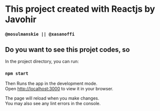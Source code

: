 # This project created with Reactjs by Javohir

### `@mosulmanskie || @xasanoffi`
## Do you want to see this projet codes, so

In the project directory, you can run:

### `npm start`

Then Runs the app in the development mode.\
Open [http://localhost:3000](http://localhost:3000) to view it in your browser.

The page will reload when you make changes.\
You may also see any lint errors in the console.
